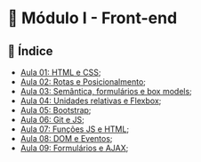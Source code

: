  # :pushpin: Módulo I - Front-end

## :floppy_disk: Índice


 - [Aula 01: HTML e CSS](https://github.com/majutre/exercicios-dh/tree/master/modulo-01/aula-01);
 - [Aula 02: Rotas e Posicionalmento](https://github.com/majutre/exercicios-dh/tree/master/modulo-01/aula-02);
 - [Aula 03: Semântica, formulários e box models](https://github.com/majutre/exercicios-dh/tree/master/modulo-01/aula-03);
 - [Aula 04: Unidades relativas e Flexbox](https://github.com/majutre/exercicios-dh/tree/master/modulo-01/aula-04);
 - [Aula 05: Bootstrap](https://github.com/majutre/exercicios-dh/tree/master/modulo-01/aula-05-bootstrap);
 - [Aula 06: Git e JS](https://github.com/majutre/exercicios-dh/tree/master/modulo-01/aula-06);
 - [Aula 07: Funções JS e HTML](https://github.com/majutre/exercicios-dh/tree/master/modulo-01/aula-07);
 - [Aula 08: DOM e Eventos](https://github.com/majutre/exercicios-dh/tree/master/modulo-01/aula-08/);
 - [Aula 09: Formulários e AJAX](https://github.com/majutre/exercicios-dh/tree/master/modulo-01/aula-09/);
